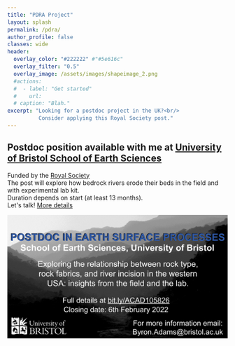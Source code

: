 ```yaml
---
title: "PDRA Project"
layout: splash
permalink: /pdra/
author_profile: false
classes: wide
header:
  overlay_color: "#222222" #"#5e616c"
  overlay_filter: "0.5"
  overlay_image: /assets/images/shapeimage_2.png
  #actions:
  #  - label: "Get started"
  #    url: 
  # caption: "Blah."
excerpt: "Looking for a postdoc project in the UK?<br/>
          Consider applying this Royal Society post."
---
```

## Postdoc position available with me at [University of Bristol School of Earth Sciences](http://www.bristol.ac.uk/earthsciences/)
Funded by the [Royal Society](https://royalsociety.org/)  
The post will explore how bedrock rivers erode their beds in the field and with experimental lab kit.   
Duration depends on start (at least 13 months).   
Let's talk! [More details](http://bit.ly/ACAD105826)

![pdra](/assets/images/pdra_twitter_ad.png)
